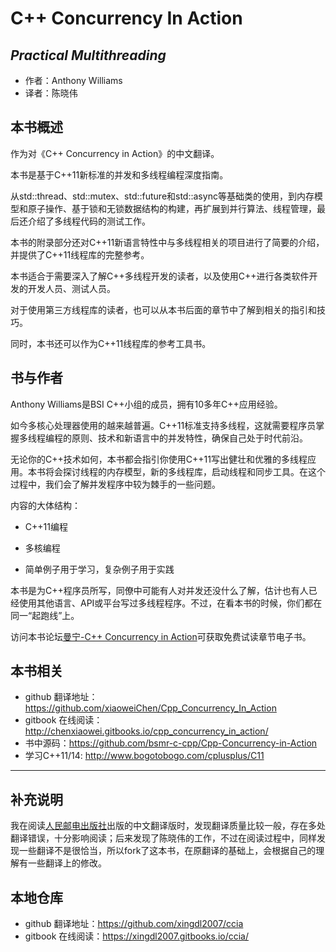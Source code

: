 C++ Concurrency In Action 
=========================
*Practical Multithreading*
-------------------------
- 作者：Anthony Williams
- 译者：陈晓伟

## 本书概述

作为对《C++ Concurrency in Action》的中文翻译。

本书是基于C++11新标准的并发和多线程编程深度指南。

从std::thread、std::mutex、std::future和std::async等基础类的使用，到内存模型和原子操作、基于锁和无锁数据结构的构建，再扩展到并行算法、线程管理，最后还介绍了多线程代码的测试工作。

本书的附录部分还对C++11新语言特性中与多线程相关的项目进行了简要的介绍，并提供了C++11线程库的完整参考。

本书适合于需要深入了解C++多线程开发的读者，以及使用C++进行各类软件开发的开发人员、测试人员。

对于使用第三方线程库的读者，也可以从本书后面的章节中了解到相关的指引和技巧。

同时，本书还可以作为C++11线程库的参考工具书。

## 书与作者

Anthony Williams是BSI C++小组的成员，拥有10多年C++应用经验。

如今多核心处理器使用的越来越普遍。C++11标准支持多线程，这就需要程序员掌握多线程编程的原则、技术和新语言中的并发特性，确保自己处于时代前沿。

无论你的C++技术如何，本书都会指引你使用C++11写出健壮和优雅的多线程应用。本书将会探讨线程的内存模型，新的多线程库，启动线程和同步工具。在这个过程中，我们会了解并发程序中较为棘手的一些问题。

内容的大体结构：

- C++11编程

- 多核编程

- 简单例子用于学习，复杂例子用于实践

本书是为C++程序员所写，同僚中可能有人对并发还没什么了解，估计也有人已经使用其他语言、API或平台写过多线程程序。不过，在看本书的时候，你们都在同一“起跑线”上。

访问本书论坛[曼宁-C++ Concurrency in Action](http://www.manning.com/williams/)可获取免费试读章节电子书。

## 本书相关

- github 翻译地址：https://github.com/xiaoweiChen/Cpp_Concurrency_In_Action
- gitbook 在线阅读：http://chenxiaowei.gitbooks.io/cpp_concurrency_in_action/
- 书中源码：https://github.com/bsmr-c-cpp/Cpp-Concurrency-in-Action
- 学习C++11/14: http://www.bogotobogo.com/cplusplus/C11

---

## 补充说明

我在阅读[人民邮电出版社](https://book.douban.com/subject/26386925/)出版的中文翻译版时，发现翻译质量比较一般，存在多处翻译错误，十分影响阅读；后来发现了陈晓伟的工作，不过在阅读过程中，同样发现一些翻译不是很恰当，所以fork了这本书，在原翻译的基础上，会根据自己的理解有一些翻译上的修改。

## 本地仓库

- github 翻译地址：https://github.com/xingdl2007/ccia
- gitbook 在线阅读：https://xingdl2007.gitbooks.io/ccia/